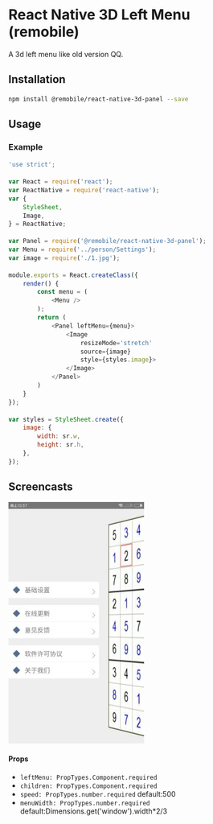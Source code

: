 # React Native 3D Left Menu (remobile)
A 3d left menu like old version QQ.

## Installation
```sh
npm install @remobile/react-native-3d-panel --save
```

## Usage

### Example
```js
'use strict';

var React = require('react');
var ReactNative = require('react-native');
var {
    StyleSheet,
    Image,
} = ReactNative;

var Panel = require('@remobile/react-native-3d-panel');
var Menu = require('../person/Settings');
var image = require('./1.jpg');

module.exports = React.createClass({
    render() {
        const menu = (
            <Menu />
        );
        return (
            <Panel leftMenu={menu}>
                <Image
                    resizeMode='stretch'
                    source={image}
                    style={styles.image}>
                </Image>
            </Panel>
        )
    }
});

var styles = StyleSheet.create({
    image: {
        width: sr.w,
        height: sr.h,
    },
});
```

## Screencasts

![demo](https://github.com/remobile/react-native-3d-panel/blob/master/screencasts/demo.jpg)

#### Props
- `leftMenu: PropTypes.Component.required`
- `children: PropTypes.Component.required`
- `speed: PropTypes.number.required` default:500
- `menuWidth: PropTypes.number.required` default:Dimensions.get('window').width*2/3
